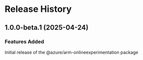 # Release History
    
## 1.0.0-beta.1 (2025-04-24)

### Features Added

Initial release of the @azure/arm-onlineexperimentation package
